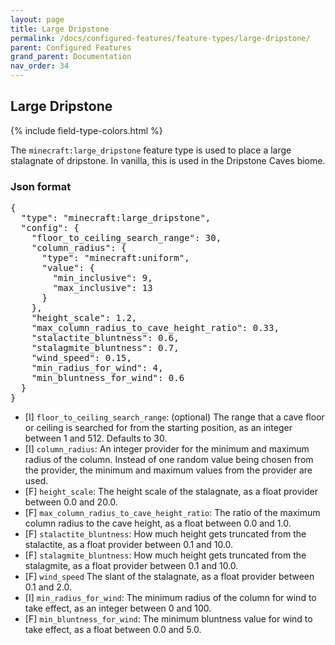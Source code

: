 ```yaml
---
layout: page
title: Large Dripstone
permalink: /docs/configured-features/feature-types/large-dripstone/
parent: Configured Features
grand_parent: Documentation
nav_order: 34
---
```


## Large Dripstone

<head>
    {% include field-type-colors.html %}
</head>

The `minecraft:large_dripstone` feature type is used to place a large stalagnate of dripstone. In vanilla, this is used in the Dripstone Caves biome.

### Json format

<pre>
{
  "type": "minecraft:large_dripstone",
  "config": {
    "floor_to_ceiling_search_range": 30,
    "column_radius": {
      "type": "minecraft:uniform",
      "value": {
        "min_inclusive": 9,
        "max_inclusive": 13
      }
    },
    "height_scale": 1.2,
    "max_column_radius_to_cave_height_ratio": 0.33,
    "stalactite_bluntness": 0.6,
    "stalagmite_bluntness": 0.7,
    "wind_speed": 0.15,
    "min_radius_for_wind": 4,
    "min_bluntness_for_wind": 0.6
  }
}
</pre>

* ‌<bl>[I]</bl> `floor_to_ceiling_search_range`: (optional) The range that a cave floor or ceiling is searched for from the starting position, as an integer between 1 and 512. Defaults to 30.
* ‌<bl>[I]</bl> `column_radius`: An integer provider for the minimum and maximum radius of the column. Instead of one random value being chosen from the provider, the minimum and maximum values from the provider are used.
* ‌<ye>[F]</ye> `height_scale`: The height scale of the stalagnate, as a float provider between 0.0 and 20.0. 
* ‌<ye>[F]</ye> `max_column_radius_to_cave_height_ratio`: The ratio of the maximum column radius to the cave height, as a float between 0.0 and 1.0.
* ‌<ye>[F]</ye> `stalactite_bluntness`: How much height gets truncated from the stalactite, as a float provider between 0.1 and 10.0.
* ‌<ye>[F]</ye> `stalagmite_bluntness`: How much height gets truncated from the stalagmite, as a float provider between 0.1 and 10.0.
* ‌<ye>[F]</ye> `wind_speed` The slant of the stalagnate, as a float provider between 0.1 and 2.0.
* ‌<bl>[I]</bl> `min_radius_for_wind`: The minimum radius of the column for wind to take effect, as an integer between 0 and 100.
* ‌<ye>[F]</ye> `min_bluntness_for_wind`: The minimum bluntness value for wind to take effect, as a float between 0.0 and 5.0.